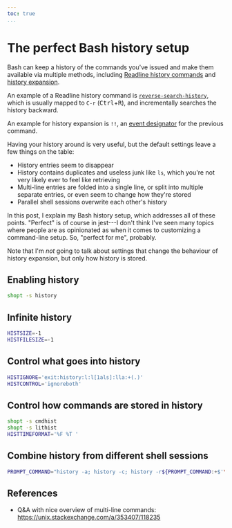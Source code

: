 ```yaml
---
toc: true
...
```


# The perfect Bash history setup

Bash can keep a history of the commands you've issued and make them available
via multiple methods, including [Readline history commands] and [history
expansion].

An example of a Readline history command is [`reverse-search-history`], which
is usually mapped to `C-r` (<kbd>Ctrl</kbd>+<kbd>R</kbd>), and incrementally
searches the history backward.

An example for history expansion is `!!`, an [event designator] for the
previous command.

Having your history around is very useful, but the default settings leave a few
things on the table:

- History entries seem to disappear
- History contains duplicates and useless junk like `ls`, which you're not very
  likely ever to feel like retrieving
- Multi-line entries are folded into a single line, or split into multiple
  separate entries, or even seem to change how they're stored
- Parallel shell sessions overwrite each other's history

In this post, I explain my Bash history setup, which addresses all of these
points. "Perfect" is of course in jest---I don't think I've seen many topics
where people are as opinionated as when it comes to customizing a command-line
setup. So, "perfect for me", probably.

Note that I'm *not* going to talk about settings that change the behaviour of
history expansion, but only how history is stored.

  [Readline history commands]: <https://www.gnu.org/software/bash/manual/bash.html#Commands-For-History>
  [history expansion]: <https://www.gnu.org/software/bash/manual/bash.html#History-Interaction>
  [`reverse-search-history`]: <https://www.gnu.org/software/bash/manual/bash.html#index-reverse_002dsearch_002dhistory-_0028C_002dr_0029>
  [event designator]: <https://www.gnu.org/software/bash/manual/bash.html#Event-Designators>

## Enabling history

```bash
shopt -s history
```

## Infinite history

```bash
HISTSIZE=-1
HISTFILESIZE=-1
```

## Control what goes into history

```bash
HISTIGNORE='exit:history:l:l[1als]:lla:+(.)'
HISTCONTROL='ignoreboth'
```

## Control how commands are stored in history

```bash
shopt -s cmdhist
shopt -s lithist
HISTTIMEFORMAT='%F %T '
```

## Combine history from different shell sessions

```bash
PROMPT_COMMAND="history -a; history -c; history -r${PROMPT_COMMAND:+$'\n'"$PROMPT_COMMAND"}"
```

## References

- Q&A with nice overview of multi-line commands:
  <https://unix.stackexchange.com/a/353407/118235>
